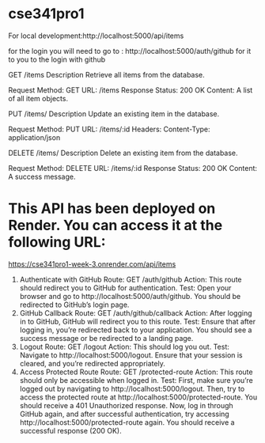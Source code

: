 # cse341pro1
For local development:http://localhost:5000/api/items


for the login you will need to go to : http://localhost:5000/auth/github for it to you to the login with github 

GET /items
Description
Retrieve all items from the database.

Request
Method: GET
URL: /items
Response
Status: 200 OK
Content: A list of all item objects.




PUT /items/
Description
Update an existing item in the database.

Request
Method: PUT
URL: /items/:id
Headers:
Content-Type: application/json





DELETE /items/
Description
Delete an existing item from the database.

Request
Method: DELETE
URL: /items/:id
Response
Status: 200 OK
Content: A success message.

# This API has been deployed on Render. You can access it at the following URL: 
https://cse341pro1-week-3.onrender.com/api/items











1. Authenticate with GitHub
Route: GET /auth/github
Action: This route should redirect you to GitHub for authentication.
Test: Open your browser and go to http://localhost:5000/auth/github. You should be redirected to GitHub’s login page.
2. GitHub Callback
Route: GET /auth/github/callback
Action: After logging in to GitHub, GitHub will redirect you to this route.
Test: Ensure that after logging in, you’re redirected back to your application. You should see a success message or be redirected to a landing page.
3. Logout
Route: GET /logout
Action: This should log you out.
Test: Navigate to http://localhost:5000/logout. Ensure that your session is cleared, and you’re redirected appropriately.
4. Access Protected Route
Route: GET /protected-route
Action: This route should only be accessible when logged in.
Test:
First, make sure you’re logged out by navigating to http://localhost:5000/logout.
Then, try to access the protected route at http://localhost:5000/protected-route. You should receive a 401 Unauthorized response.
Now, log in through GitHub again, and after successful authentication, try accessing http://localhost:5000/protected-route again. You should receive a successful response (200 OK).
